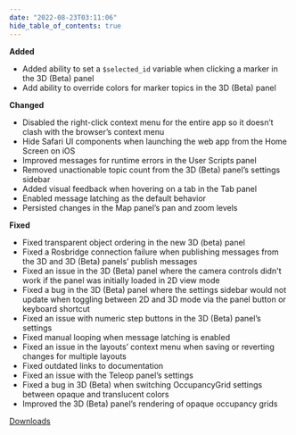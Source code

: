 ```yaml
---
date: "2022-08-23T03:11:06"
hide_table_of_contents: true
---
```

**Added**
- Added ability to set a `$selected_id` variable when clicking a marker in the 3D (Beta) panel 
- Add ability to override colors for marker topics in the 3D (Beta) panel

**Changed**
- Disabled the right-click context menu for the entire app so it doesn’t clash with the browser’s context menu 
- Hide Safari UI components when launching the web app from the Home Screen on iOS
- Improved messages for runtime errors in the User Scripts panel 
- Removed unactionable topic count from the 3D (Beta) panel’s settings sidebar 
- Added visual feedback when hovering on a tab in the Tab panel 
- Enabled message latching as the default behavior 
- Persisted changes in the Map panel’s pan and zoom levels 

**Fixed**
- Fixed transparent object ordering in the new 3D (beta) panel 
- Fixed a Rosbridge connection failure when publishing messages from the 3D and 3D (Beta) panels’ publish messages 
- Fixed an issue in the 3D (Beta) panel where the camera controls didn't work if the panel was initially loaded in 2D view mode 
- Fixed a bug in the 3D (Beta) panel where the settings sidebar would not update when toggling between 2D and 3D mode via the panel button or keyboard shortcut 
- Fixed an issue with numeric step buttons in the 3D (Beta) panel’s settings 
- Fixed manual looping when message latching is enabled 
- Fixed an issue in the layouts’ context menu when saving or reverting changes for multiple layouts
- Fixed outdated links to documentation 
- Fixed an issue with the Teleop panel’s settings 
- Fixed a bug in 3D (Beta) when switching OccupancyGrid settings between opaque and translucent colors 
- Improved the 3D (Beta) panel’s rendering of opaque occupancy grids 
<!-- truncate -->
[Downloads](https://github.com/foxglove/studio/releases/tag/v1.23.0)
